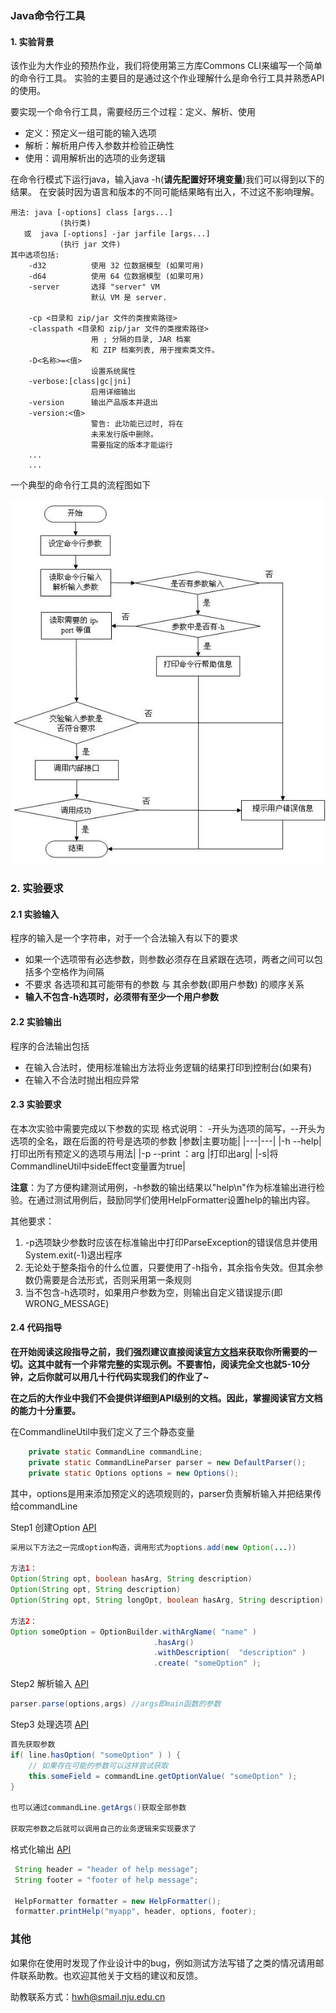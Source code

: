 ### Java命令行工具
#### 1. 实验背景
该作业为大作业的预热作业，我们将使用第三方库Commons CLI来编写一个简单的命令行工具。
实验的主要目的是通过这个作业理解什么是命令行工具并熟悉API的使用。

要实现一个命令行工具，需要经历三个过程：定义、解析、使用
- 定义：预定义一组可能的输入选项
- 解析：解析用户传入参数并检验正确性
- 使用：调用解析出的选项的业务逻辑

在命令行模式下运行java，输入java -h(**请先配置好环境变量**)我们可以得到以下的结果。
在安装时因为语言和版本的不同可能结果略有出入，不过这不影响理解。
```
用法: java [-options] class [args...]
           (执行类)
   或  java [-options] -jar jarfile [args...]
           (执行 jar 文件)
其中选项包括:
    -d32          使用 32 位数据模型 (如果可用)
    -d64          使用 64 位数据模型 (如果可用)
    -server       选择 "server" VM
                  默认 VM 是 server.

    -cp <目录和 zip/jar 文件的类搜索路径>
    -classpath <目录和 zip/jar 文件的类搜索路径>
                  用 ; 分隔的目录, JAR 档案
                  和 ZIP 档案列表, 用于搜索类文件。
    -D<名称>=<值>
                  设置系统属性
    -verbose:[class|gc|jni]
                  启用详细输出
    -version      输出产品版本并退出
    -version:<值>
                  警告: 此功能已过时, 将在
                  未来发行版中删除。
                  需要指定的版本才能运行
    ...
    ...

```

一个典型的命令行工具的流程图如下
<!-- ![](src/figure/Flow_Chart.jpg) -->
![](figure/Flow_Chart.jpg)

### 2. 实验要求
#### 2.1 实验输入
程序的输入是一个字符串，对于一个合法输入有以下的要求
- 如果一个选项带有必选参数，则参数必须存在且紧跟在选项，两者之间可以包括多个空格作为间隔
- 不要求 各选项和其可能带有的参数  与  其余参数(即用户参数)  的顺序关系
- **输入不包含-h选项时，必须带有至少一个用户参数**

#### 2.2 实验输出
程序的合法输出包括
- 在输入合法时，使用标准输出方法将业务逻辑的结果打印到控制台(如果有)
- 在输入不合法时抛出相应异常

#### 2.3 实验要求
在本次实验中需要完成以下参数的实现
格式说明： -开头为选项的简写，--开头为选项的全名，跟在后面的符号是选项的参数
|参数|主要功能|
|---|---|
|-h --help|打印出所有预定义的选项与用法|
|-p --print ：arg |打印出arg|
|-s|将CommandlineUtil中sideEffect变量置为true|

**注意**：为了方便构建测试用例，-h参数的输出结果以"help\n"作为标准输出进行检验。在通过测试用例后，鼓励同学们使用HelpFormatter设置help的输出内容。

其他要求：
1. -p选项缺少参数时应该在标准输出中打印ParseException的错误信息并使用System.exit(-1)退出程序
2. 无论处于整条指令的什么位置，只要使用了-h指令，其余指令失效。但其余参数仍需要是合法形式，否则采用第一条规则
3. 当不包含-h选项时，如果用户参数为空，则输出自定义错误提示(即WRONG_MESSAGE)

#### 2.4 代码指导
**在开始阅读这段指导之前，我们强烈建议直接阅读[官方文档](https://commons.apache.org/proper/commons-cli/usage.html)来获取你所需要的一切。这其中就有一个非常完整的实现示例。不要害怕，阅读完全文也就5-10分钟，之后你就可以用几十行代码实现我们的作业了~**

**在之后的大作业中我们不会提供详细到API级别的文档。因此，掌握阅读官方文档的能力十分重要。**


在CommandlineUtil中我们定义了三个静态变量
```java
    private static CommandLine commandLine;
    private static CommandLineParser parser = new DefaultParser();
    private static Options options = new Options();
```
其中，options是用来添加预定义的选项规则的，parser负责解析输入并把结果传给commandLine

Step1 创建Option [API](https://commons.apache.org/proper/commons-cli/javadocs/api-release/index.html) 
```java
采用以下方法之一完成option构造，调用形式为options.add(new Option(...))

方法1：
Option(String opt, boolean hasArg, String description)
Option(String opt, String description)
Option(String opt, String longOpt, boolean hasArg, String description)

方法2：
Option someOption = OptionBuilder.withArgName( "name" )
                                .hasArg()
                                .withDescription(  "description" )
                                .create( "someOption" );
```

Step2 解析输入 [API](https://commons.apache.org/proper/commons-cli/javadocs/api-release/index.html)
```java
parser.parse(options,args) //args即main函数的参数
```
 
Step3 处理选项 [API](https://commons.apache.org/proper/commons-cli/javadocs/api-release/index.html)
```java
首先获取参数
if( line.hasOption( "someOption" ) ) {
    // 如果存在可能的参数可以这样尝试获取
    this.someField = commandLine.getOptionValue( "someOption" );
}

也可以通过commandLine.getArgs()获取全部参数

获取完参数之后就可以调用自己的业务逻辑来实现要求了
```

格式化输出 [API](https://commons.apache.org/proper/commons-cli/javadocs/api-release/index.html)
```java
 String header = "header of help message";
 String footer = "footer of help message";
 
 HelpFormatter formatter = new HelpFormatter();
 formatter.printHelp("myapp", header, options, footer);
```
### 其他
如果你在使用时发现了作业设计中的bug，例如测试方法写错了之类的情况请用邮件联系助教。也欢迎其他关于文档的建议和反馈。

助教联系方式：hwh@smail.nju.edu.cn


